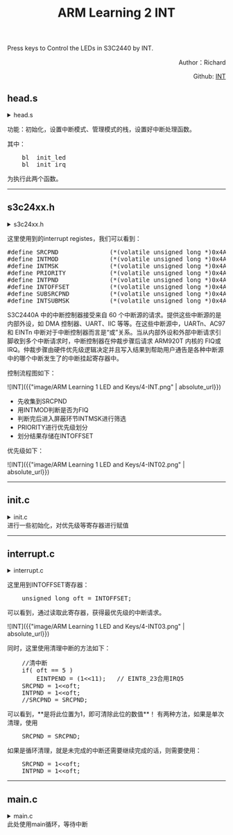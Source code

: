 ﻿---
layout: post
title: ARM Learning 2 INT
category: ARM
tags: [Education, Opioions]
---
Press keys to Control the LEDs in S3C2440 by INT.

<p align="right">
Author：Richard 
</p>

<p align="right">
Github:
<a href="https://github.com/CheKaiWei/ARM-Programming/tree/master/int"> INT</a>
</p>


## head.s
<details>
<summary>head.s</summary>

<pre>    
.extern     main
.text 
.global _start 
_start:
@******************************************************************************       
@ 中断向量，本程序中，除Reset和HandleIRQ外，其它异常都没有使用
@******************************************************************************       
    b   Reset

@ 0x04: 未定义指令中止模式的向量地址

@@ 数据不长久，因此使用变量来代替

HandleUndef:
    b   HandleUndef 
 
@ 0x08: 管理模式的向量地址，通过SWI指令进入此模式
HandleSWI:
    b   HandleSWI

@ 0x0c: 指令预取终止导致的异常的向量地址
HandlePrefetchAbort:
    b   HandlePrefetchAbort

@ 0x10: 数据访问终止导致的异常的向量地址
HandleDataAbort:
    b   HandleDataAbort

@ 0x14: 保留
HandleNotUsed:
    b   HandleNotUsed

@ 0x18: 中断模式的向量地址
    b   HandleIRQ

@ 0x1c: 快中断模式的向量地址
HandleFIQ:
    b   HandleFIQ

Reset:                  
    ldr sp, =4096           @ 设置栈指针，以下都是C函数，调用前需要设好栈
    bl  disable_watch_dog   @ 关闭WATCHDOG，否则CPU会不断重启

	@@ 什么是看门狗？为什么要设置？
	@@ C要设置堆栈
    
    msr cpsr_c, #0xd2       @ 进入中断模式
    ldr sp, =3072           @ 设置中断模式栈指针

    msr cpsr_c, #0xd3       @ 进入管理模式
    ldr sp, =4096           @ 设置管理模式栈指针，
                            @ 其实复位之后，CPU就处于管理模式，
                            @ 前面的“ldr sp, =4096”完成同样的功能，此句可省略

    bl  init_led            @ 初始化LED的GPIO管脚
    bl  init_irq            @ 调用中断初始化函数，在init.c中
    msr cpsr_c, #0x5f       @ 设置I-bit=0，开IRQ中断
    
    ldr lr, =halt_loop      @ 设置返回地址
    ldr pc, =main           @ 调用main函数
	@@ 跳
halt_loop:
    b   halt_loop

HandleIRQ:
    sub lr, lr, #4                  @ 计算返回地址
    stmdb   sp!,    { r0-r12,lr }   @ 保存使用到的寄存器
                                    @ 注意，此时的sp是中断模式的sp
                                    @ 初始值是上面设置的3072
    
    ldr lr, =int_return             @ 设置调用ISR即EINT_Handle函数后的返回地址  
    ldr pc, =EINT_Handle            @ 调用中断服务函数，在interrupt.c中
int_return:
    ldmia   sp!,    { r0-r12,pc }^  @ 中断返回, ^表示将spsr的值复制到cpsr
</pre> 

</details>

功能：初始化，设置中断模式、管理模式的栈，设置好中断处理函数。

其中：
<pre>
    bl  init_led
    bl  init_irq 
</pre>
为执行此两个函数。

---

## s3c24xx.h
<details>
<summary>s3c24xx.h</summary>

<pre>
/* WOTCH DOG register */
#define     WTCON           (*(volatile unsigned long *)0x53000000)

/* SDRAM regisers */
#define     MEM_CTL_BASE    0x48000000
#define     SDRAM_BASE      0x30000000

/* NAND Flash registers */
#define NFCONF              (*(volatile unsigned int  *)0x4e000000)
#define NFCMD               (*(volatile unsigned char *)0x4e000004)
#define NFADDR              (*(volatile unsigned char *)0x4e000008)
#define NFDATA              (*(volatile unsigned char *)0x4e00000c)
#define NFSTAT              (*(volatile unsigned char *)0x4e000010)

/*GPIO registers*/
#define GPBCON              (*(volatile unsigned long *)0x56000010)
#define GPBDAT              (*(volatile unsigned long *)0x56000014)

#define GPFCON              (*(volatile unsigned long *)0x56000050)
#define GPFDAT              (*(volatile unsigned long *)0x56000054)
#define GPFUP               (*(volatile unsigned long *)0x56000058)

#define GPGCON              (*(volatile unsigned long *)0x56000060)
#define GPGDAT              (*(volatile unsigned long *)0x56000064)
#define GPGUP               (*(volatile unsigned long *)0x56000068)

#define GPHCON              (*(volatile unsigned long *)0x56000070)
#define GPHDAT              (*(volatile unsigned long *)0x56000074)
#define GPHUP               (*(volatile unsigned long *)0x56000078)



/*UART registers*/
#define ULCON0              (*(volatile unsigned long *)0x50000000)
#define UCON0               (*(volatile unsigned long *)0x50000004)
#define UFCON0              (*(volatile unsigned long *)0x50000008)
#define UMCON0              (*(volatile unsigned long *)0x5000000c)
#define UTRSTAT0            (*(volatile unsigned long *)0x50000010)
#define UTXH0               (*(volatile unsigned char *)0x50000020)
#define URXH0               (*(volatile unsigned char *)0x50000024)
#define UBRDIV0             (*(volatile unsigned long *)0x50000028)


/*interrupt registes*/
#define SRCPND              (*(volatile unsigned long *)0x4A000000)
#define INTMOD              (*(volatile unsigned long *)0x4A000004)
#define INTMSK              (*(volatile unsigned long *)0x4A000008)
#define PRIORITY            (*(volatile unsigned long *)0x4A00000c)
#define INTPND              (*(volatile unsigned long *)0x4A000010)
#define INTOFFSET           (*(volatile unsigned long *)0x4A000014)
#define SUBSRCPND           (*(volatile unsigned long *)0x4A000018)
#define INTSUBMSK           (*(volatile unsigned long *)0x4A00001c)

/*external interrupt registers*/
#define EINTMASK            (*(volatile unsigned long *)0x560000a4)
#define EINTPEND            (*(volatile unsigned long *)0x560000a8)
</pre>

</details>

这里使用到的interrupt registes，我们可以看到：
<pre>
#define SRCPND              (*(volatile unsigned long *)0x4A000000)
#define INTMOD              (*(volatile unsigned long *)0x4A000004)
#define INTMSK              (*(volatile unsigned long *)0x4A000008)
#define PRIORITY            (*(volatile unsigned long *)0x4A00000c)
#define INTPND              (*(volatile unsigned long *)0x4A000010)
#define INTOFFSET           (*(volatile unsigned long *)0x4A000014)
#define SUBSRCPND           (*(volatile unsigned long *)0x4A000018)
#define INTSUBMSK           (*(volatile unsigned long *)0x4A00001c)
</pre>
S3C2440A 中的中断控制器接受来自 60 个中断源的请求。提供这些中断源的是内部外设，如 DMA 控制器、UART、IIC 等等。在这些中断源中，UARTn、AC97 和 EINTn 中断对于中断控制器而言是“或”关系。当从内部外设和外部中断请求引脚收到多个中断请求时，中断控制器在仲裁步骤后请求 ARM920T 内核的 FIQ或 IRQ。仲裁步骤由硬件优先级逻辑决定并且写入结果到帮助用户通告是各种中断源中的哪个中断发生了的中断挂起寄存器中。

控制流程图如下：

![INT]({{"image/ARM Learning 1 LED and Keys/4-INT.png" | absolute_url}})

- 先收集到SRCPND
- 用INTMOD判断是否为FIQ
- 判断完后进入屏蔽环节INTMSK进行筛选
- PRIORITY进行优先级划分
- 划分结果存储在INTOFFSET

优先级如下：

![INT]({{"image/ARM Learning 1 LED and Keys/4-INT02.png" | absolute_url}})

---

## init.c
<details>
<summary>init.c</summary>

<pre>
/*
 * init.c: 进行一些初始化
 */ 

#include "s3c24xx.h"
/*
 * LED1,LED2,LED4对应GPF4、GPF5、GPF6
 */
#define	GPF4_out	(1<<(4*2))
#define	GPF5_out	(1<<(5*2))
#define	GPF6_out	(1<<(6*2))

#define	GPF4_msk	(3<<(4*2))
#define	GPF5_msk	(3<<(5*2))
#define	GPF6_msk	(3<<(6*2))

/*
 * S2,S3,S4对应GPF0、GPF2、GPG3
 */
#define GPF0_eint     (0x2<<(0*2))
#define GPF2_eint     (0x2<<(2*2))
#define GPG3_eint     (0x2<<(3*2))

#define GPF0_msk    (3<<(0*2))
#define GPF2_msk    (3<<(2*2))
#define GPG3_msk    (3<<(3*2))

/*
 * 关闭WATCHDOG，否则CPU会不断重启
 */
void disable_watch_dog(void)
{
    WTCON = 0;  // 关闭WATCHDOG很简单，往这个寄存器写0即可
}

void init_led(void)
{
    // LED1,LED2,LED4对应的3根引脚设为输出
    GPFCON &= ~(GPF4_msk | GPF5_msk | GPF6_msk);
    GPFCON |= GPF4_out | GPF5_out | GPF6_out;
}

/*
 * 初始化GPIO引脚为外部中断
 * GPIO引脚用作外部中断时，默认为低电平触发、IRQ方式(不用设置INTMOD)
 */ 
void init_irq( )
{
    // S2,S3对应的2根引脚设为中断引脚 EINT0,ENT2
    GPFCON &= ~(GPF0_msk | GPF2_msk);
    GPFCON |= GPF0_eint | GPF2_eint;

    // S4对应的引脚设为中断引脚EINT11
    GPGCON &= ~GPG3_msk;
    GPGCON |= GPG3_eint;
    
    // 对于EINT11，需要在EINTMASK寄存器中使能它
    EINTMASK &= ~(1<<11);
        
    /*
     * 设定优先级：
     * ARB_SEL0 = 00b, ARB_MODE0 = 0: REQ1 > REQ3，即EINT0 > EINT2
     * 仲裁器1、6无需设置
     * 最终：
     * EINT0 > EINT2 > EINT11即K2 > K3 > K4
     */
    PRIORITY = (PRIORITY & ((~0x01) | (0x3<<7))) | (0x0 << 7) ;

    // EINT0、EINT2、EINT8_23使能
    INTMSK   &= (~(1<<0)) & (~(1<<2)) & (~(1<<5));
}
</pre>
</details>
进行一些初始化，对优先级等寄存器进行赋值

---

## interrupt.c
<details>
<summary>interrupt.c</summary>

interrupt.c
<pre>
#include "s3c24xx.h"

void EINT_Handle()
{
    unsigned long oft = INTOFFSET;
    unsigned long val;
    
    switch( oft )
    {
        // S2被按下
        case 0: 
        {   
            GPFDAT |= (0x7<<4);   // 所有LED熄灭
            GPFDAT &= ~(1<<4);      // LED1点亮
            break;
        }
        
        // S3被按下
        case 2:
        {   
            GPFDAT |= (0x7<<4);   // 所有LED熄灭
            GPFDAT &= ~(1<<5);      // LED2点亮
            break;
        }

        // K4被按下
        case 5:
        {   
            GPFDAT |= (0x7<<4);   // 所有LED熄灭
            GPFDAT &= ~(1<<6);      // LED4点亮                
            break;
        }

        default:
            break;
    }

    //清中断
    if( oft == 5 ) 
        EINTPEND = (1<<11);   // EINT8_23合用IRQ5
    SRCPND = 1<<oft;
    INTPND = 1<<oft;
	//SRCPND = SRCPND;
}

// 中断过程：

</pre>
</details>

这里用到INTOFFSET寄存器：
<pre>
    unsigned long oft = INTOFFSET;
</pre>
可以看到，通过读取此寄存器，获得最优先级的中断请求。

![INT]({{"image/ARM Learning 1 LED and Keys/4-INT03.png" | absolute_url}})

同时，这里使用清理中断的方法如下：

<pre>
    //清中断
    if( oft == 5 ) 
        EINTPEND = (1&lt;&lt;11);   // EINT8_23合用IRQ5
    SRCPND = 1&lt;&lt;oft;
    INTPND = 1&lt;&lt;oft;
	//SRCPND = SRCPND;
</pre
>
可以看到，**是将此位置为1，即可清除此位的数值**！

有两种方法，如果是单次清理，使用
<pre>
    SRCPND = SRCPND;
</pre>
如果是循环清理，就是未完成的中断还需要继续完成的话，则需要使用：

<pre>
    SRCPND = 1&lt;&lt;oft;
    INTPND = 1&lt;&lt;oft;
</pre>

---

## main.c
<details>
<summary>main.c</summary>
main.c
<pre>
int main()
{
    while(1);
    return 0;
}
</pre>
</details>
此处使用main循环，等待中断

<!--
<textarea style="width:100%;height:100px">

</textarea>
-->